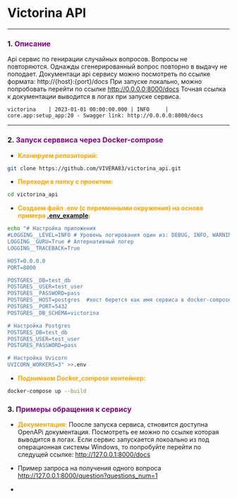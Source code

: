 # Victorina API

___

<span id="0"></span>

### <span id="1">1. </span><span style="color:purple">Описание</span>

Api сервис по генирации случайных вопросов. Вопросы не повторяются. Однажды сгенерированный вопрос повторно
в выдачу не поподает. Документаци api сервису можно посмотреть по ссылке формата: http://{host}:{port}/docs
При запуске локально, можно попробовать перейти по ссылке http://0.0.0.0:8000/docs
Точная ссылка к документации выводится в логах при запуске сервиса.

```
victorina    | 2023-01-01 00:00:00.000 | INFO     | core.app:setup_app:20 - Swagger link: http://0.0.0.0:8000/docs
```

___

### <span id="2">2. </span><span style="color:purple">Запуск серввиса через Docker-compose</span>

* </span><span style="color:orange">__Клонируем репозиторий:__</span>

```bash
git clone https://github.com/VIVERA83/victorina_api.git
```

* </span><span style="color:orange">__Переходи в папку с проектом:__</span>

```bash
cd victorina_api
```

* </span><span style="color:orange">__Создаем файл .env (с переменными окружения) на основе
  примера [.env_example](.env_example):__</span>

```bash
echo "# Настройка приложения
#LOGGING__LEVEL=INFO # Уровень логирования один из: DEBUG, INFO, WARNING, ERROR, CRITICAL
LOGGING__GURU=True # Алтернативный логер
LOGGING__TRACEBACK=True 

HOST=0.0.0.0
PORT=8000

POSTGRES__DB=test_db
POSTGRES__USER=test_user
POSTGRES__PASSWORD=pass
POSTGRES__HOST=postgres  #хост берется как имя сервиса в docker-compose.
POSTGRES__PORT=5432
POSTGRES__DB_SCHEMA=victorina

# Настройка Postgres
POSTGRES_DB=test_db
POSTGRES_USER=test_user
POSTGRES_PASSWORD=pass

# Настройка Uvicorn
UVICORN_WORKERS=3" >>.env
```

* </span><span style="color:orange">__Поднимаем Docker_compose контейнер:__</span>

```bash
docker-compose up --build
```

### <span id="3">3. </span><span style="color:purple">Примеры обращения к сервису</span>
* </span><span style="color:orange">__Документация:__</span>
 Поосле запуска сервиса, стновится доступна OpenAPi документация. Посмотреть ее можно по ссылке которая выводится в логах.
 Если сервис запускается локоально из под операционная системы Windows, то попробуйте перейти по следущей ссылке:
http://127.0.0.1:8000/docs
* Пример запроса на получения одного вопроса http://127.0.0.1:8000/question?questions_num=1 


  
* 



